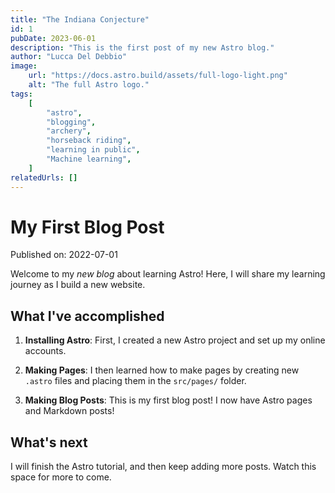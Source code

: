 ```yaml
---
title: "The Indiana Conjecture"
id: 1
pubDate: 2023-06-01
description: "This is the first post of my new Astro blog."
author: "Lucca Del Debbio"
image:
    url: "https://docs.astro.build/assets/full-logo-light.png"
    alt: "The full Astro logo."
tags:
    [
        "astro",
        "blogging",
        "archery",
        "horseback riding",
        "learning in public",
        "Machine learning",
    ]
relatedUrls: []
---
```


# My First Blog Post

Published on: 2022-07-01

Welcome to my _new blog_ about learning Astro! Here, I will share my learning journey as I build a new website.

## What I've accomplished

1. **Installing Astro**: First, I created a new Astro project and set up my online accounts.

2. **Making Pages**: I then learned how to make pages by creating new `.astro` files and placing them in the `src/pages/` folder.

3. **Making Blog Posts**: This is my first blog post! I now have Astro pages and Markdown posts!

## What's next

I will finish the Astro tutorial, and then keep adding more posts. Watch this space for more to come.
